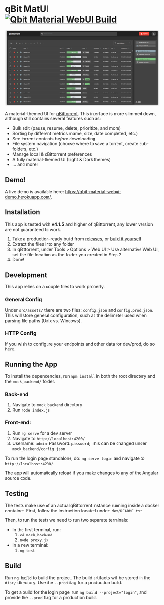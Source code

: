# qBit MatUI <br/>[![Qbit Material WebUI Build](https://github.com/bill-ahmed/qbit-matUI/actions/workflows/nodejs.yml/badge.svg?branch=master)](https://github.com/bill-ahmed/qbit-matUI/actions/workflows/nodejs.yml)

<img src="builds/images/home_page_dark_shadow.png" alt="Home Page"/>

A material-themed UI for [qBittorrent](https://github.com/qbittorrent/qBittorrent). This interface is more slimmed down, although still contains several features such as:

* Bulk edit (pause, resume, delete, prioritize, and more)
* Sorting by different metrics (name, size, date completed, etc.)
* See torrent contents _before_ downloading
* File system navigation (choose where to save a torrent, create sub-folders, etc.)
* Manage local & qBittorrent preferences
* A fully material-themed UI (Light & Dark themes)
* ... and more!

## Demo!
A live demo is available here: https://qbit-material-webui-demo.herokuapp.com/.


## Installation
This app is tested with **v4.1.5** and higher of qBittorrent, any lower version are not guaranteed to work.

1. Take a production-ready build from [releases](https://github.com/bill-ahmed/qbit-material-WebUI/releases), or [build it yourself](#build)
2. Extract the files into any folder
3. In qBittorrent, under Tools > Options > Web UI > Use alternative Web UI, set the file location as the folder you created in Step 2.
4. Done!


## Development
This app relies on a couple files to work properly.

### General Config
Under `src/assets/` there are two files: `config.json` and `config.prod.json`. This will store general configuration, such as the delimeter used when parsing file paths (Unix vs. Windows).

### HTTP Config
If you wish to configure your endpoints and other data for dev/prod, do so here.


## Running the App
To install the dependencies, run `npm install` in both the root directory and the `mock_backend/` folder.

### Back-end
1. Navigate to `mock_backend` directory
2. Run `node index.js`

### Front-end:
1. Run `ng serve` for a dev server
2. Navigate to `http://localhost:4200/`
3. Username: `admin`; Password: `password`; This can be changed under `mock_backend/config.json`

To run the login page standalone, do: `ng serve login` and navigate to `http://localhost:4200/`.

The app will automatically reload if you make changes to any of the Angular source code.


## Testing
The tests make use of an actual qBittorrent instance running inside a docker container. First, 
follow the instruction located under: `dev/README.txt`.

Then, to run the tests we need to run two separate terminals:

- In the first terminal, run:
  1. `cd mock_backend`
  2. `node proxy.js`
- In a new terminal:
  1. `ng test`

## Build

Run `ng build` to build the project. The build artifacts will be stored in the `dist/` directory. Use the `--prod` flag for a production build. 

To get a build for the login page, run `ng build --project="login"`, and provide the `--prod` flag for a production build.
